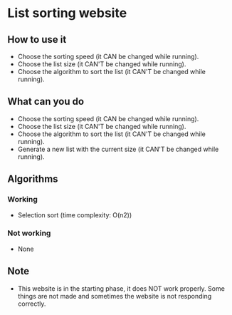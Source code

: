 # List sorting website

## How to use it
* Choose the sorting speed (it CAN be changed while running).
* Choose the list size (it CAN'T be changed while running).
* Choose the algorithm to sort the list (it CAN'T be changed while running).

## What can you do
* Choose the sorting speed (it CAN be changed while running).
* Choose the list size (it CAN'T be changed while running).
* Choose the algorithm to sort the list (it CAN'T be changed while running).
* Generate a new list with the current size (it CAN'T be changed while running).

## Algorithms
### Working
* Selection sort (time complexity: O(n2))

### Not working
* None

## Note
* This website is in the starting phase, it does NOT work properly. Some things are not made and sometimes the website is not responding correctly.
